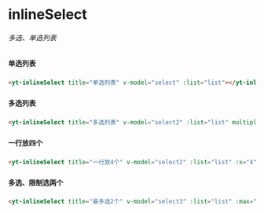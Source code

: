 # inlineSelect
###### 多选、单选列表
###
#### 单选列表
###
```html
<yt-inlineSelect title="单选列表" v-model="select" :list="list"></yt-inlineSelect>
```
###
#### 多选列表
###
```html
<yt-inlineSelect title="多选列表" v-model="select2" :list="list" multiple></yt-inlineSelect>
```
###
#### 一行放四个
###
```html
<yt-inlineSelect title="一行放4个" v-model="select2" :list="list" :x="4"></yt-inlineSelect>
```
###
#### 多选、限制选两个
###
```html
<yt-inlineSelect title="最多选2个" v-model="select3" :list="list" :max="2" multiple></yt-inlineSelect>
```
